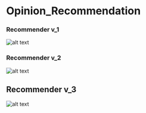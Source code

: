 # Opinion_Recommendation

### Recommender v_1

![alt text](https://github.com/gionanide/Opinion_Recommendation/blob/master/recommenders/recommender_v1.png)


### Recommender v_2

![alt text](https://github.com/gionanide/Opinion_Recommendation/blob/master/recommenders/recommender_v2.png)


## Recommender v_3

![alt text](https://github.com/gionanide/Opinion_Recommendation/blob/master/recommenders/recommender_v3.png)
